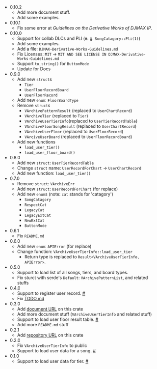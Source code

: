 * 0.10.2
  * Add more document stuff.
  * Add some examples.
* 0.10.1
  * Fix some error at *Guidelines on the Derivative Works of DJMAX IP*.
* 0.10.0
  * Support for collab DLCs and PLI (e. g. `SongCatagory::Pli(1)`)
  * Add some examples.
  * Add a file: `DJMAX-Derivative-Works-Guidelines.md`
  * Fix Licenses: `MIT` ->  `MIT AND SEE LICENSE IN DJMAX-Derivative-Works-Guidelines.md`
  * Support `to_string()` for `ButtonMode`
  * Update for Docs
* 0.9.0
  * Add new `struct`s
    * `Tier`
    * `UserFloorRecordBoard`
    * `UserFloorRecord`
  * Add new `enum`: `FloorBoardType`
  * Remove `struct`s
    * `VArchivePatternResult` (replaced to `UserChartRecord`)
    * `VArchiveTier` (replaced to `Tier`)
    * `VArchiveUserTierInfo`(replaced to `UserTierRecordTable`)
    * `VArchiveFloorSongResult` (replaced to `UserChartRecord`)
    * `VArchiveUserFloor` (replaced to `UserFloorRecord`)
    * `VArciveUserBoard` (replaced to `UserFloorRecordBoard`)
  * Add new functions
    * `load_user_tier()`
    * `load_user_floor_board()`
* 0.8.0
  * Add new `struct`: `UserTierRecordTable`
  * Change `struct` name: `UserRecordForChart` -> `UserChartRecord`
  * Add new function: `load_user_tier()`
* 0.7.0
  * Remove `struct`: `VArchiveErr`
  * Add new `struct`: `UserRecordForChart` (for replace)
  * Add new `enum`s (note: `cat` stands for 'catagory')
    * `SongCatagory`
    * `RespectCat`
    * `LegacyCat`
    * `LegacyExtCat`
    * `NewExtCat`
    * `ButtonMode`
* 0.6.1
  * Fix `README.md`
* 0.6.0
  * Add new `enum`: `APIError` (for replace)
  * Change function: `VArchiveUserTierInfo::load_user_tier`
    * Return type is replaced to `Result<VArchiveUserTierInfo, APIError>`.
* 0.5.0
  * Support to load list of all songs, tiers, and board types.
  * Fix sturct with serde's `Default`:  `VArchivePatternList`, and related stuffs
* 0.4.0
  * Support to register user record. [#](https://github.com/djmax-in/openapi/wiki/%EA%B8%B0%EB%A1%9D-%EB%93%B1%EB%A1%9D-API)
  * Fix [TODO.md](./TODO.md)
* 0.3.0
  * Add [document URL](https://docs.rs/v_archive_rs) on this crate
  * Add more document stuff (`VArchiveUserTierInfo` and related stuff)
  * Support to load user floor result table. [#](https://github.com/djmax-in/openapi/wiki/%EC%9C%A0%EC%A0%80-%EC%84%B1%EA%B3%BC%ED%91%9C-%EC%A1%B0%ED%9A%8C-API)
  * Add more `README.md` stuff
* 0.2.1
  * Add [repository URL](https://github.com/NangmanGureum/v_archive_rs) on this crate
* 0.2.0
  * Fix `VArchiveUserTierInfo` to public
  * Support to load user data for a song. [#](https://github.com/djmax-in/openapi/wiki/%EC%9C%A0%EC%A0%80-%EA%B3%A1%EB%B3%84-%EA%B8%B0%EB%A1%9D-%EC%A1%B0%ED%9A%8C-API)
* 0.1.0
  * Support to load user data for tier. [#](https://github.com/djmax-in/openapi/wiki/%EC%9C%A0%EC%A0%80-%ED%8B%B0%EC%96%B4-%EC%A1%B0%ED%9A%8C-API)

